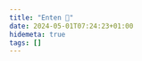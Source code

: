 ```yaml
---
title: "Enten 🦆"
date: 2024-05-01T07:24:23+01:00
hidemeta: true
tags: []
---
```

<div class="flourish-embed flourish-number-ticker" data-src="visualisation/17756932"><script src="https://public.flourish.studio/resources/embed.js"></script></div>